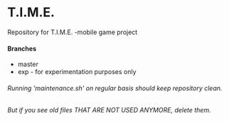 # T.I.M.E.
Repository for T.I.M.E. -mobile game project

#### Branches
* master
* exp - for experimentation purposes only



###### *Running 'maintenance.sh' on regular basis should keep repository clean.*
###### *But if you see old files THAT ARE NOT USED ANYMORE, delete them.*
